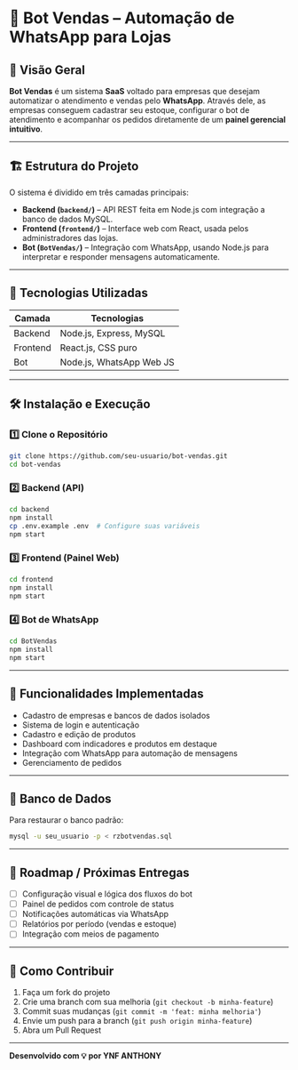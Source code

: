 # 🧠 Bot Vendas – Automação de WhatsApp para Lojas

## 📌 Visão Geral
**Bot Vendas** é um sistema **SaaS** voltado para empresas que desejam automatizar o atendimento e vendas pelo **WhatsApp**. Através dele, as empresas conseguem cadastrar seu estoque, configurar o bot de atendimento e acompanhar os pedidos diretamente de um **painel gerencial intuitivo**.

---

## 🏗 Estrutura do Projeto
O sistema é dividido em três camadas principais:

- **Backend (`backend/`)** – API REST feita em Node.js com integração a banco de dados MySQL.
- **Frontend (`frontend/`)** – Interface web com React, usada pelos administradores das lojas.
- **Bot (`BotVendas/`)** – Integração com WhatsApp, usando Node.js para interpretar e responder mensagens automaticamente.

---

## 🚀 Tecnologias Utilizadas

| Camada       | Tecnologias                     |
|--------------|----------------------------------|
| Backend      | Node.js, Express, MySQL         |
| Frontend     | React.js, CSS puro              |
| Bot          | Node.js, WhatsApp Web JS        |

---

## 🛠 Instalação e Execução

### 1️⃣ Clone o Repositório
```bash
git clone https://github.com/seu-usuario/bot-vendas.git
cd bot-vendas
```

### 2️⃣ Backend (API)
```bash
cd backend
npm install
cp .env.example .env  # Configure suas variáveis
npm start
```

### 3️⃣ Frontend (Painel Web)
```bash
cd frontend
npm install
npm start
```

### 4️⃣ Bot de WhatsApp
```bash
cd BotVendas
npm install
npm start
```

---

## 🎯 Funcionalidades Implementadas

- Cadastro de empresas e bancos de dados isolados
- Sistema de login e autenticação
- Cadastro e edição de produtos
- Dashboard com indicadores e produtos em destaque
- Integração com WhatsApp para automação de mensagens
- Gerenciamento de pedidos

---

## 💾 Banco de Dados

Para restaurar o banco padrão:
```bash
mysql -u seu_usuario -p < rzbotvendas.sql
```

---

## 🔮 Roadmap / Próximas Entregas

- [ ] Configuração visual e lógica dos fluxos do bot
- [ ] Painel de pedidos com controle de status
- [ ] Notificações automáticas via WhatsApp
- [ ] Relatórios por período (vendas e estoque)
- [ ] Integração com meios de pagamento

---

## 🤝 Como Contribuir

1. Faça um fork do projeto
2. Crie uma branch com sua melhoria (`git checkout -b minha-feature`)
3. Commit suas mudanças (`git commit -m 'feat: minha melhoria'`)
4. Envie um push para a branch (`git push origin minha-feature`)
5. Abra um Pull Request

---

**Desenvolvido com 💡 por YNF ANTHONY**  